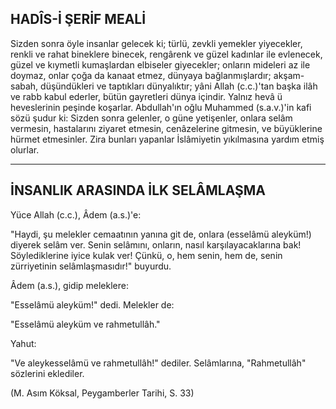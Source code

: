 ## HADÎS-İ ŞERİF MEALİ

Sizden sonra öyle insanlar gelecek ki; türlü, zevkli yemekler yiyecekler, renkli ve rahat binek­lere binecek, rengârenk ve güzel kadınlar ile evle­necek, güzel ve kıymetli kumaşlardan elbiseler gi­yecekler; onların mideleri az ile doymaz, onlar ço­ğa da kanaat etmez, dünyaya bağlanmışlardır; akşam-sabah, düşündükleri ve taptıkları dünyalıktır; yâni Allah (c.c.)'tan başka ilâh ve rabb kabul eder­ler, bütün gayretleri dünya içindir. Yalnız hevâ ü heveslerinin peşinde koşarlar. Abdullah'ın oğlu Muhammed (s.a.v.)'in kafi sözü şudur ki: Sizden sonra gelenler, o güne yetişenler, onlara selâm vermesin, hastalarını ziyaret etmesin, cenâzelerine gitmesin, ve büyüklerine hürmet etmesinler. Zira bunları yapanlar İslâmiyetin yıkılma­sına yardım etmiş olurlar.

<hr>

## İNSANLIK ARASINDA İLK SELÂMLAŞMA

Yüce Allah (c.c.), Âdem (a.s.)'e:

"Haydi, şu melekler cemaatının yanına git de, onlara (esselâmü aleyküm!) diyerek selâm ver. Senin selâmını, onların, nasıl karşılayacaklarına bak! Söylediklerine iyice kulak ver! Çünkü, o, hem senin, hem de, senin zürriyetinin selâmlaşmasıdır!" buyurdu.

Âdem (a.s.), gidip meleklere:

"Esselâmü aleyküm!" dedi. Melekler de:

"Esselâmü aleyküm ve rahmetullâh."

Yahut:

"Ve aleykesselâmü ve rahmetullâh!" dediler. Selâmlarına, "Rahmetullâh" sözlerini eklediler.

(M. Asım Köksal, Peygamberler Tarihi, S. 33)
